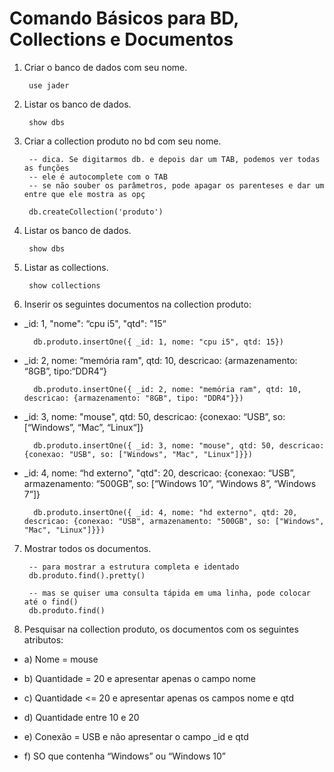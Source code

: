 # Comando Básicos para BD, Collections e Documentos

1. Criar o banco de dados com seu nome.

        use jader

2. Listar os banco de dados.

        show dbs

3. Criar a collection produto no bd com seu nome.

        -- dica. Se digitarmos db. e depois dar um TAB, podemos ver todas as funções
        -- ele é autocomplete com o TAB
        -- se não souber os parâmetros, pode apagar os parenteses e dar um entre que ele mostra as opç

        db.createCollection('produto')

4. Listar os banco de dados.

        show dbs

5. Listar as collections.

        show collections

6. Inserir os seguintes documentos na collection produto:

- _id: 1, "nome": “cpu i5", "qtd": "15“

        db.produto.insertOne({ _id: 1, nome: "cpu i5", qtd: 15})      
- _id: 2, nome: “memória ram", qtd: 10, descricao: {armazenamento: “8GB”, tipo:“DDR4“}

        db.produto.insertOne({ _id: 2, nome: "memória ram", qtd: 10, descricao: {armazenamento: "8GB", tipo: "DDR4"}})
- _id: 3, nome: "mouse", qtd: 50, descricao: {conexao: “USB”, so: [“Windows”, “Mac”, “Linux“]}

        db.produto.insertOne({ _id: 3, nome: "mouse", qtd: 50, descricao: {conexao: "USB", so: ["Windows", "Mac", "Linux"]}})
- _id: 4, nome: “hd externo", "qtd": 20, descricao: {conexao: “USB”, armazenamento: “500GB”, so: [“Windows 10”, “Windows 8”, “Windows 7”]}

        db.produto.insertOne({ _id: 4, nome: "hd externo", qtd: 20, descricao: {conexao: "USB", armazenamento: "500GB", so: ["Windows", "Mac", "Linux"]}})

7. Mostrar todos os documentos.

        -- para mostrar a estrutura completa e identado
        db.produto.find().pretty()
        
        -- mas se quiser uma consulta tápida em uma linha, pode colocar até o find()
        db.produto.find()
        
8.  Pesquisar na collection produto, os documentos com os seguintes atributos:

- a) Nome = mouse

- b) Quantidade = 20 e apresentar apenas o campo nome

- c) Quantidade <= 20 e apresentar apenas os campos nome e qtd

- d) Quantidade entre 10 e 20

- e) Conexão = USB e não apresentar o campo _id e qtd

- f) SO que contenha “Windows” ou “Windows 10”

